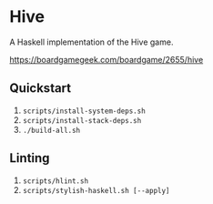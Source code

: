 # Hive

A Haskell implementation of the Hive game.

https://boardgamegeek.com/boardgame/2655/hive

## Quickstart

1. `scripts/install-system-deps.sh`
1. `scripts/install-stack-deps.sh`
1. `./build-all.sh`

## Linting

1. `scripts/hlint.sh`
1. `scripts/stylish-haskell.sh [--apply]`
